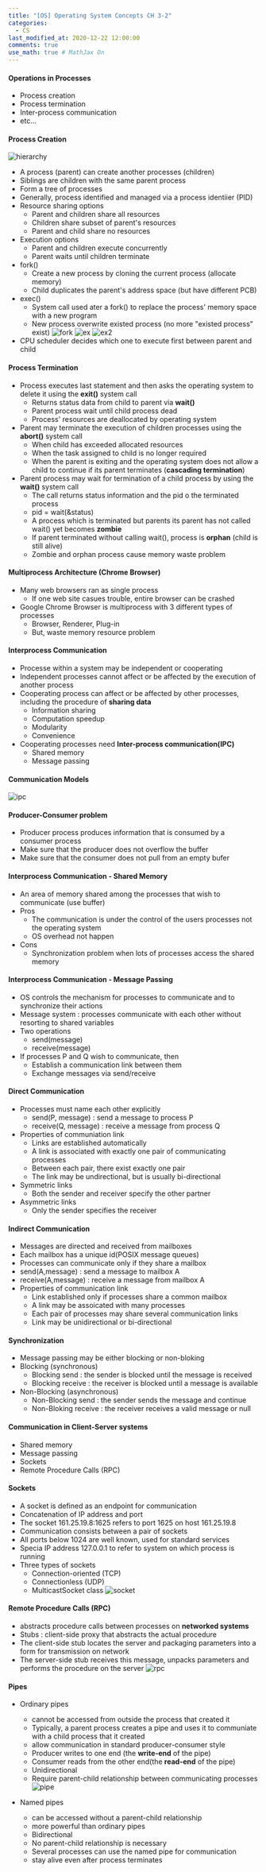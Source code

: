 ```yaml
---
title: "[OS] Operating System Concepts CH 3-2"
categories: 
  - CS
last_modified_at: 2020-12-22 12:00:00
comments: true
use_math: true # MathJax On
---
```


#### Operations in Processes
- Process creation
- Process termination
- Inter-process communication
- etc...

#### Process Creation
![hierarchy](https://user-images.githubusercontent.com/62474292/102809455-5cf4bb80-4405-11eb-9ab1-a6524819f344.JPG)

- A process (parent) can create another processes (children)
- Siblings are children with the same parent process
- Form a tree of processes
- Generally, process identified and managed via a process identiier (PID)
- Resource sharing options
  - Parent and children share all resources
  - Children share subset of parent's resources
  - Parent and child share no resources
- Execution options
  - Parent and children execute concurrently
  - Parent waits until children terminate
- fork()
  - Create a new process by cloning the current process (allocate memory)
  - Child duplicates the parent's address space (but have different PCB)
- exec()
  - System call used ater a fork() to replace the process' memory space with a new program
  - New process overwrite existed process (no more "existed process" exist)
![fork](https://user-images.githubusercontent.com/62474292/103104913-a34c5380-466d-11eb-9fc1-e639f81e4b0b.JPG)
![ex](https://user-images.githubusercontent.com/62474292/103105070-a72ca580-466e-11eb-8957-5de159a869ca.png)
![ex2](https://user-images.githubusercontent.com/62474292/103105069-a5fb7880-466e-11eb-84d8-350091f19174.JPG)
- CPU scheduler decides which one to execute first between parent and child

#### Process Termination
- Process executes last statement and then asks the operating system to delete it using the **exit()** system call
  - Returns status data from child to parent via **wait()**
  - Parent process wait until child process dead
  - Process' resources are deallocated by operating system
- Parent may terminate the execution of children processes using the **abort()** system call
  - When child has exceeded allocated resources
  - When the task assigned to child is no longer required
  - When the parent is exiting and the operating system does not allow a child to continue if its parent terminates (**cascading termination**)
- Parent process may wait for termination of a child process by using the **wait()** system call
  - The call returns status information and the pid o the terminated process
  - pid = wait(&status)
  - A process which is terminated but parents its parent has not called wait() yet becomes **zombie**
  - If parent terminated without calling wait(), process is **orphan** (child is still alive)
  - Zombie and orphan process cause memory waste problem
  

#### Multiprocess Architecture (Chrome Browser)
- Many web browsers ran as single process
  - If one web site casues trouble, entire browser can be crashed
- Google Chrome Browser is multiprocess with 3 different types of processes
  - Browser, Renderer, Plug-in
  - But, waste memory resource problem

#### Interprocess Communication
- Processe within a system may be independent or cooperating
- Independent processes cannot affect or be affected by the execution of another process
- Cooperating process can affect or be affected by other processes, including the procedure of **sharing data**
  - Information sharing
  - Computation speedup
  - Modularity
  - Convenience
- Cooperating processes need **Inter-process communication(IPC)**
  - Shared memory
  - Message passing
  
#### Communication Models
![ipc](https://user-images.githubusercontent.com/62474292/103135691-544dff00-46fd-11eb-8968-407c6ae4b613.JPG)

#### Producer-Consumer problem
- Producer process produces information that is consumed by a consumer process
- Make sure that the producer does not overflow the buffer
- Make sure that the consumer does not pull from an empty bufer

#### Interprocess Communication - Shared Memory
- An area of memory shared among the processes that wish to communicate (use buffer)
- Pros
  - The communication is under the control of the users processes not the operating system
  - OS overhead not happen
- Cons
  - Synchronization problem when lots of processes access the shared memory

#### Interprocess Communication - Message Passing
- OS controls the mechanism for processes to communicate and to synchronize their actions
- Message system : processes communicate with each other without resorting to shared variables
- Two operations
  - send(message)
  - receive(message)
- If processes P and Q wish to communicate, then
  - Establish a communication link between them
  - Exchange messages via send/receive

#### Direct Communication
- Processes must name each other explicitly
  - send(P, message) : send a message to process P
  - receive(Q, message) : receive a message from process Q
- Properties of communiation link
  - Links are established automatically
  - A link is associated with exactly one pair of communicating processes
  - Between each pair, there exist exactly one pair
  - The link may be undirectional, but is usually bi-directional
- Symmetric links
  - Both the sender and receiver specify the other partner
- Asymmetric links
  - Only the sender specifies the receiver
  
#### Indirect Communication
- Messages are directed and received from mailboxes
- Each mailbox has a unique id(POSIX message queues)
- Processes can communicate only if they share a mailbox
- send(A,message) : send a message to mailbox A
- receive(A,message) : receive a message from mailbox A
- Properties of communication link
  - Link established only if processes share a common mailbox
  - A link may be assoicated with many processes
  - Each pair of processes may share several communication links
  - Link may be unidirectional or bi-directional

#### Synchronization
- Message passing may be either blocking or non-bloking
- Blocking (synchronous)
  - Blocking send : the sender is blocked until the message is received
  - Blocking receive : the receiver is blocked until a message is available
- Non-Blocking (asynchronous)
  - Non-Blocking send : the sender sends the message and continue
  - Non-Bloking receive : the receiver receives a valid message or null

#### Communication in Client-Server systems
- Shared memory
- Message passing
- Sockets
- Remote Procedure Calls (RPC)

#### Sockets
- A socket is defined as an endpoint for communication
- Concatenation of IP address and port
- The socket 161.25.19.8:1625 refers to port 1625 on host 161.25.19.8
- Communication consists between a pair of sockets
- All ports below 1024 are well known, used for standard services
- Specia IP address 127.0.0.1 to refer to system on which process is running
- Three types of sockets
  - Connection-oriented (TCP)
  - Connectionless (UDP)
  - MulticastSocket class
![socket](https://user-images.githubusercontent.com/62474292/103156398-9bb2b900-47eb-11eb-89e3-36dd7b0396cd.JPG)

#### Remote Procedure Calls (RPC)
- abstracts procedure calls between processes on **networked systems**
- Stubs : client-side proxy that abstracts the actual procedure
- The client-side stub locates the server and packaging parameters into a form for transmission on network
- The server-side stub receives this message, unpacks parameters and performs the procedure on the server
![rpc](https://user-images.githubusercontent.com/62474292/103157543-20ef9b00-47f7-11eb-853e-2a7e7b7972cd.JPG)

#### Pipes
- Ordinary pipes
  - cannot be accessed from outside the process that created it
  - Typically, a parent process creates a pipe and uses it to communiate with a child process that it created
  - allow communication in standard producer-consumer style
  - Producer writes to one end (the **write-end** of the pipe)
  - Consumer reads from the other end(the **read-end** of the pipe)
  - Unidirectional
  - Require parent-child relationship between communicating processes
  ![pipe](https://user-images.githubusercontent.com/62474292/103157467-6e1f3d00-47f6-11eb-9614-d388ebbe4d52.JPG)

- Named pipes
  - can be accessed without a parent-child relationship
  - more powerful than ordinary pipes
  - Bidirectional
  - No parent-child relationship is necessary
  - Several processes can use the named pipe for communication
  - stay alive even after process terminates
